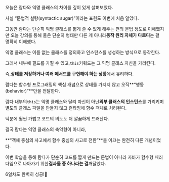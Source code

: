 오늘은 람다와 익명 클래스의 차이를 깊이 있게 살펴보았다.

사실 “문법적 설탕(syntactic sugar)”이라는 표현도 이번에 처음 알았다.

그동안 람다는 단순히 익명 클래스를 짧게 쓸 수 있게 해주는 편의 문법 정도로 이해했지만 오늘 강의를 통해 둘은 단순히 형태만 다른 게 아니라**동작 원리 자체가 다르다**는 걸 명확히 이해했다.

익명 클래스는 이름 없는 클래스를 정의하고 인스턴스를 생성하는 방식으로 동작한다.

그래서 내부에 필드를 가질 수 있고,`this`키워드는 그 익명 클래스 자신을 가리킨다.

즉,**상태를 저장하거나 여러 메서드를 구현해야 하는 상황**에서 유리하다.

람다는 함수형 프로그래밍의 핵심 개념으로 상태를 가지지 않고 오직**“행동(behavior)”**만을 전달한다.

람다 내부의`this`는 익명 클래스와 달리 자신이 아닌**외부 클래스의 인스턴스**를 가리키며 별도의 클래스 파일을 만들지 않고 런타임에 함수 객체로 처리된다.

덕분에 훨씬 가볍고 코드의 의도도 더 깔끔하게 드러난다.

결국 람다는 익명 클래스의 축약형이 아니라,

**“객체 중심의 사고에서 함수 중심의 사고로 전환”**을 이끄는 완전히 다른 개념이었다.

이번 학습을 통해 람다가 단순히 코드를 짧게 만드는 문법이 아니라 자바가 함수형 패러다임으로 나아가기 위한**결과물 중 하나라는 걸**깨달았다.

6일차도 완벽히 성공!🚀